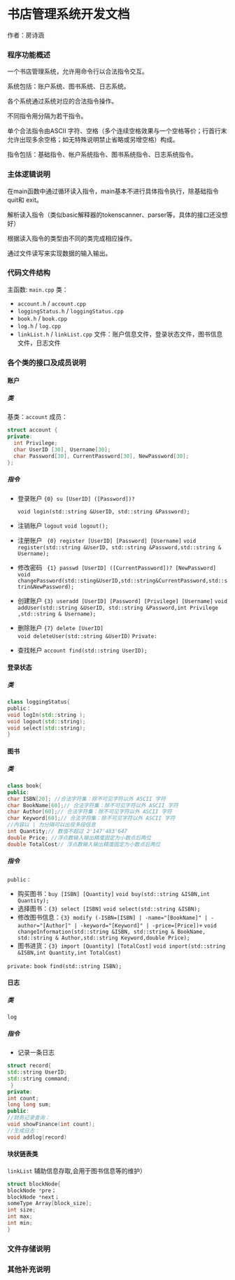 # 书店管理系统开发文档
作者：房诗涵

### 程序功能概述
一个书店管理系统，允许用命令行以合法指令交互。

系统包括：账户系统、图书系统、日志系统。

各个系统通过系统对应的合法指令操作。

不同指令用分隔为若干指令。

单个合法指令由ASCII 字符、空格（多个连续空格效果与一个空格等价；行首行末允许出现多余空格；如无特殊说明禁止省略或另增空格）构成。

指令包括：基础指令、帐户系统指令、图书系统指令、日志系统指令。

### 主体逻辑说明
在main函数中通过循环读入指令，main基本不进行具体指令执行，除基础指令quit和
exit。

解析读入指令（类似basic解释器的tokenscanner、parser等，具体的接口还没想好）

根据读入指令的类型由不同的类完成相应操作。

通过文件读写来实现数据的输入输出。

### 代码文件结构
主函数: `main.cpp`
类：
- `account.h` / `account.cpp`
- `loggingStatus.h` / `loggingStatus.cpp`
- `book.h` / `book.cpp`
- `log.h` / `log.cpp`
- `linkList.h` / `linkList.cpp`
文件：账户信息文件，登录状态文件，图书信息文件，日志文件

### 各个类的接口及成员说明
#### 账户
##### 类
基类：`account`
成员：
```c++
struct account {
private:
  int Privilege;
  char UserID [30], Username[30];
  char Password[30], CurrentPassword[30], NewPassword[30];
};
```

##### 指令
- 登录账户 `{0} su [UserID] ([Password])?`

  `void login(std::string &UserID, std::string &Password);`              

- 注销账户 `logout`
`void logout();`
-  注册账户  ` {0} register [UserID] [Password] [Username]`
`void register(std::string &UserID, std::string &Password,std::string & Username);`
- 修改密码  ` {1} passwd [UserID] ([CurrentPassword])? [NewPassword]`
`void changePassword(std::sting&UserID,std::string&CurrentPassword,std::strin&NewPassword);`
- 创建账户   `{3} useradd [UserID] [Password] [Privilege] [Username]`
`void addUser(std::string &UserID, std::string &Password,int Privilege ,std::string & Username); `
- 删除账户   `{7} delete [UserID]`      
`void deleteUser(std::string &UserID)`
`Private:`
- 查找帐户 `account find(std::string UserID); `

#### 登录状态
##### 类
```c++
class loggingStatus{
public：
void logIn(std::string );
void logout(std::string);
void select(std::string);
}
```
#### 图书
##### 类
```c++
class book{
public: 
char ISBN[20]; //合法字符集：除不可见字符以外 ASCII 字符
char BookName[60];// 合法字符集：除不可见字符以外 ASCII 字符
char Author[60];// 合法字符集：除不可见字符以外 ASCII 字符
char Keyword[60];// 合法字符集：除不可见字符以外 ASCII 字符 
//内容以 | 为分隔可以出现多段信息
int Quantity;// 数值不超过 2'147'483'647
double Price; //浮点数输入输出精度固定为小数点后两位
double TotalCost// 浮点数输入输出精度固定为小数点后两位
```
##### 指令
`public：`
- 购买图书：`buy [ISBN] [Quantity]`
`void buy(std::string &ISBN,int Quantity);`
- 选择图书：`{3} select [ISBN]`
`void select(std::string &ISBN);`
- 修改图书信息：`{3} modify (-ISBN=[ISBN] | -name="[BookName]" | -author="[Author]" | -keyword="[Keyword]" | -price=[Price])+`
`void changeInformation(std::string &ISBN, std::string & BookName, std::string & Author,std::string Keyword,double Price);`
- 图书进货：`{3} import [Quantity] [TotalCost]`
`void inport(std::string &ISBN,int Quantity,int TotalCost)`

`private:`
`book find(std::string ISBN);`

#### 日志
##### 类
`log`
##### 指令
- 记录一条日志
```c++
struct record{
std::string UserID;
std::string command;
 }
private:
int count;
long long sum;
public:
//财务记录查询：
void showFinance(int count);
//生成日志：
void addlog(record)
```
#### 块状链表类
`linkList`
辅助信息存取,会用于图书信息等的维护）
```c++
struct blockNode{
blockNode *pre；
blockNode *next；
someType Array[block_size];
int size;
int max;
int min;
}
```

### 文件存储说明
### 其他补充说明




